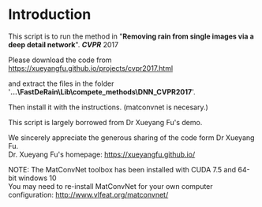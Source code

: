 # Introduction
This script is to run the method in "**Removing rain from single images via a deep detail network**". ***CVPR*** 2017

Please download the code from https://xueyangfu.github.io/projects/cvpr2017.html 

and extract the files in the folder '**...\FastDeRain\Lib\compete_methods\DNN_CVPR2017**'.

Then install it with the instructions. (matconvnet is necesary.)

This script is largely borrowed from Dr Xueyang Fu's demo.

We sincerely appreciate the generous sharing of the code form Dr Xueyang Fu.\
Dr. Xueyang Fu's homepage: https://xueyangfu.github.io/ 


NOTE: The MatConvNet toolbox has been installed with CUDA 7.5 and 64-bit windows 10\
       You may need to re-install MatConvNet for your own computer configuration: http://www.vlfeat.org/matconvnet/ 
